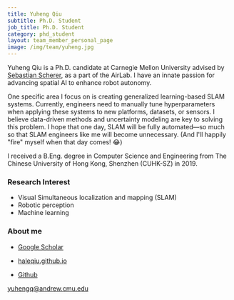 ```yaml
---
title: Yuheng Qiu
subtitle: Ph.D. Student
job_title: Ph.D. Student
category: phd_student
layout: team_member_personal_page
image: /img/team/yuheng.jpg
---
```



Yuheng Qiu is a Ph.D. candidate at Carnegie Mellon University advised by [Sebastian Scherer](https://theairlab.org/team/sebastian/), as a part of the AirLab. I have an innate passion for advancing spatial AI to enhance robot autonomy.

One specific area I focus on is creating generalized learning-based SLAM systems. Currently, engineers need to manually tune hyperparameters when applying these systems to new platforms, datasets, or sensors. I believe data-driven methods and uncertainty modeling are key to solving this problem. I hope that one day, SLAM will be fully automated—so much so that SLAM engineers like me will become unnecessary. (And I'll happily "fire" myself when that day comes! 😂)

I received a B.Eng. degree in Computer Science and Engineering from The Chinese University of Hong Kong, Shenzhen (CUHK-SZ) in 2019. 

### Research Interest

* Visual Simultaneous localization and mapping (SLAM)
* Robotic perception
* Machine learning

### About me

* [Google Scholar](https://scholar.google.com/citations?user=aEK45mEAAAAJ)

* [haleqiu.github.io](https://haleqiu.github.io)

* [Github](https://github.com/haleqiu)


yuhengq@andrew.cmu.edu

